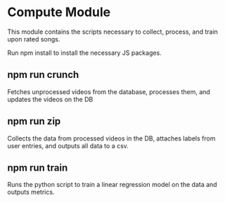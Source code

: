 # Compute Module

This module contains the scripts necessary to collect, process, and train upon rated songs.

Run npm install to install the necessary JS packages.

## npm run crunch
Fetches unprocessed videos from the database, processes them, and updates the videos on the DB

## npm run zip
Collects the data from processed videos in the DB, attaches labels from user entries, and outputs all data to a csv.

## npm run train
Runs the python script to train a linear regression model on the data and outputs metrics.
